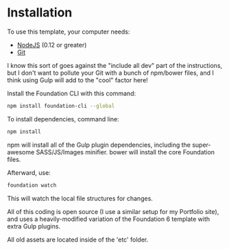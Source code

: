 # Installation
To use this template, your computer needs:

- [NodeJS](https://nodejs.org/en/) (0.12 or greater)
- [Git](https://git-scm.com/)

I know this sort of goes against the "include all dev" part of the instructions, but I don't want to pollute your Git with a bunch of npm/bower files, and I think using Gulp will add to the "cool" factor here!

Install the Foundation CLI with this command:

```bash
npm install foundation-cli --global
```

To install dependencies, command line:

```bash
npm install
```

npm will install all of the Gulp plugin dependencies, including the super-awesome SASS/JS/Images minifier.
bower will install the core Foundation files.

Afterward, use:

```bash
foundation watch
```

This will watch the local file structures for changes.

All of this coding is open source (I use a similar setup for my Portfolio site), and uses a heavily-modified variation of the Foundation 6 template with extra Gulp plugins.

All old assets are located inside of the 'etc' folder.